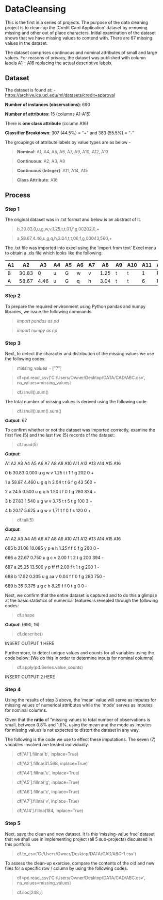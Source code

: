 # DataCleansing
This is the first in a series of projects. The purpose of the data cleaning project is to clean-up the ‘Credit Card Application’ dataset by removing missing and other out of place characters. Initial examination of the dataset shows that we have missing values to contend with. There are 67 missing values in the dataset.

The dataset comprises continuous and nominal attributes of small and large values. For reasons of privacy, the dataset was published with column labels A1 – A16 replacing the actual descriptive labels.


## Dataset
The dataset is found at: - https://archive.ics.uci.edu/ml/datasets/credit+approval 

**Number of instances (observations)**: 690

**Number of attributes**: 15 (columns A1-A15)

There is **one class attribute** (column A16) 

**Classifier Breakdown**: 307 (44.5%) =  “+” and 383 (55.5%) = “-“


The groupings of attribute labels by value types are as below - 

>  **Nominal**:              A1, A4, A5, A6, A7, A9, A10, A12, A13
  
>  **Continuous**:           A2, A3, A8
  
>  **Continuous (Integer)**: A11, A14, A15
  
>  **Class Attribute**:      A16


## Process

### Step 1

The original dataset was in .txt format and below is an abstract of it.

> b,30.83,0,u,g,w,v,1.25,t,t,01,f,g,00202,0,+

> a,58.67,4.46,u,g,q,h,3.04,t,t,06,f,g,00043,560,+

The .txt file was imported into excel using the ‘import from text’ Excel menu to obtain a .xls file which looks like the following:

| A1 | A2 | A3 | A4 | A5 | A6 | A7 | A8 | A9 | A10 | A11 | A12 | A13 | A14 | A15 | A16
| --- | --- | --- | --- | --- | --- | --- | --- | --- | --- | --- | --- | --- | --- | --- | --- |
| B | 30.83 | 0 | u | G | w | v | 1.25 | t | t | 1 | F | g | 202 | 0 | + |
| A | 58.67 | 4.46 | u | G | q | h | 3.04 | t | t | 6 | F | g | 43 | 560 | + |


### Step 2
To prepare the required environment using Python pandas and numpy libraries, we issue the following commands.

> *import pandas as pd*

> *import numpy as np*

### Step 3
Next, to detect the character and distribution of the missing values we use the following codes:

> missing_values = ["?"]

> df=pd.read_csv('C:/Users/Owner/Desktop/DATA/CAD/ABC.csv', na_values=missing_values)

> df.isnull().sum()

The total number of missing values is derived using the following code:

> df.isnull().sum().sum()

**_Output_**: 67

To confirm whether or not the dataset was imported correctly, examine the first five (5) and the last five (5) records of the dataset:

> df.head(5)

**_Output_**:

A1 A2 A3 A4 A5 A6 A7 A8 A9 A10 A11 A12 A13 A14 A15 A16

0 b 30.83 0.000 u g w v 1.25 t t 1 f g 202 0 +

1 a 58.67 4.460 u g q h 3.04 t t 6 f g 43 560 +

2 a 24.5 0.500 u g q h 1.50 t f 0 f g 280 824 +

3 b 27.83 1.540 u g w v 3.75 t t 5 t g 100 3 +

4 b 20.17 5.625 u g w v 1.71 t f 0 f s 120 0 +

> df.tail(5)

**_Output_**:

A1 A2 A3 A4 A5 A6 A7 A8 A9 A10 A11 A12 A13 A14 A15 A16

685 b 21.08 10.085 y p e h 1.25 f f 0 f g 260 0 -

686 a 22.67 0.750 u g c v 2.00 f t 2 t g 200 394 -

687 a 25.25 13.500 y p ff ff 2.00 f t 1 t g 200 1 -

688 b 17.92 0.205 u g aa v 0.04 f f 0 f g 280 750 -

689 b 35 3.375 u g c h 8.29 f f 0 t g 0 0 -

Next, we confirm that the entire dataset is captured and to do this a glimpse at the basic statistics of numerical features is revealed through the following codes:

> df.shape

**_Output_**: (690, 16)

> df.describe()

INSERT OUTPUT 1 HERE

Furthermore, to detect unique values and counts for all variables using the code below: 
[We do this in order to determine inputs for nominal columns]

> df.apply(pd.Series.value_counts) 

INSERT OUTPUT 2 HERE

### Step 4
Using the results of step 3 above, the ‘mean’ value will serve as imputes for missing values of numerical attributes while the ‘mode’ serves as imputes for nominal columns.

Given that the **ratio** of “missing values to total number of observations is small, between 0.8% and 1.9%, using the mean and the mode as imputes for missing values is not expected to distort the dataset in any way.

The following is the code we use to effect these imputations. The seven (7) variables involved are treated individually.

> df['A1'].fillna('b', inplace=True)

> df['A2'].fillna(31.568, inplace=True)

> df['A4'].fillna('u', inplace=True)

> df['A5'].fillna('g', inplace=True)

> df['A6'].fillna('c', inplace=True)

> df['A7'].fillna('v', inplace=True)

> df['A14'].fillna(184, inplace=True)

### Step 5
Next, save the clean and new dataset. It is this ‘missing-value free’ dataset that we shall use in implementing project (all 5 sub-projects) discussed in this portfolio.

> df.to_csv('C:/Users/Owner/Desktop/DATA/CAD/ABC-1.csv')

To assess the clean-up exercise, compare the contents of the old and new files for a specific row / column by using the following codes.

> df=pd.read_csv('C:/Users/Owner/Desktop/DATA/CAD/ABC.csv', na_values=missing_values)

> df.iloc[248,:]
